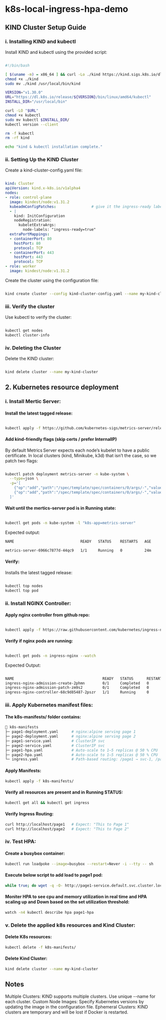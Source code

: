 # k8s-local-ingress-hpa-demo

## KIND Cluster Setup Guide

### i. Installing KIND and kubectl
Install KIND and kubectl using the provided script:
```bash

#!/bin/bash

[ $(uname -m) = x86_64 ] && curl -Lo ./kind https://kind.sigs.k8s.io/dl/v0.27.0/kind-linux-amd64
chmod +x ./kind
sudo mv ./kind /usr/local/bin/kind

VERSION="v1.30.0"
URL="https://dl.k8s.io/release/${VERSION}/bin/linux/amd64/kubectl"
INSTALL_DIR="/usr/local/bin"

curl -LO "$URL"
chmod +x kubectl
sudo mv kubectl $INSTALL_DIR/
kubectl version --client

rm -f kubectl
rm -rf kind

echo "kind & kubectl installation complete."
```

### ii. Setting Up the KIND Cluster
Create a kind-cluster-config.yaml file:

```yaml

kind: Cluster
apiVersion: kind.x-k8s.io/v1alpha4
nodes:
- role: control-plane
  image: kindest/node:v1.31.2
  kubeadmConfigPatches:                # give it the ingress‑ready label
  - |
    kind: InitConfiguration
    nodeRegistration:
      kubeletExtraArgs:
        node-labels: "ingress-ready=true"
  extraPortMappings:
  - containerPort: 80
    hostPort: 80
    protocol: TCP
  - containerPort: 443
    hostPort: 443
    protocol: TCP
- role: worker
  image: kindest/node:v1.31.2

```
Create the cluster using the configuration file:

```bash

kind create cluster --config kind-cluster-config.yaml --name my-kind-cluster
```

### iii. Verify the cluster
Use kubectl to verify the cluster:
```bash

kubectl get nodes
kubectl cluster-info
```

### iv. Deleting the Cluster
Delete the KIND cluster:
```bash

kind delete cluster --name my-kind-cluster
```
## 2. Kubernetes resource deployment

### i. Install Mertic Server:

#### Install the latest tagged release:
```bash

kubectl apply -f https://github.com/kubernetes-sigs/metrics-server/releases/latest/download/components.yaml
```

#### Add kind‑friendly flags (skip certs / prefer InternalIP)

By default Metrics Server expects each node’s kubelet to have a public
certificate. In local clusters (kind, Minikube, k3d) that isn’t the case, so we patch two flags:

```bash

kubectl patch deployment metrics-server -n kube-system \
  --type=json \
  -p='[
    {"op":"add","path":"/spec/template/spec/containers/0/args/-","value":"--kubelet-insecure-tls"},
    {"op":"add","path":"/spec/template/spec/containers/0/args/-","value":"--kubelet-preferred-address-types=InternalIP,ExternalIP,Hostname"}
  ]'
```

#### Wait until the mertics-server pod is in Running state:

```bash

kubectl get pods -n kube-system -l "k8s-app=metrics-server"
```

Expected output:
```bash
NAME                              READY   STATUS    RESTARTS   AGE

metrics-server-6966c7877d-44qc9   1/1     Running   0          24m
```

#### Verify:
Installs the latest tagged release:

```bash

kubectl top nodes
kubectl top pod
```
### ii. Install NGINX Controller:

#### Apply nginx controller from github repo:
```bash

kubectl apply -f https://raw.githubusercontent.com/kubernetes/ingress-nginx/controller-v1.9.4/deploy/static/provider/kind/deploy.yaml
```

#### Verify if nginx pods are running:
```bash

kubectl get pods -n ingress-nginx --watch
```
Expected Output:
```bash

NAME                                        READY   STATUS      RESTARTS   AGE
ingress-nginx-admission-create-2phmn        0/1     Completed   0          54m
ingress-nginx-admission-patch-zm9s2         0/1     Completed   0          54m
ingress-nginx-controller-68c9d85487-2pszr   1/1     Running     0          54m
```
### iii. Apply Kubernetes manifest files:

#### The k8s-manifests/ folder contains:
```bash
📂 k8s-manifests
├─ page1-deployment.yaml      # nginx:alpine serving page 1
├─ page2-deployment.yaml      # nginx:alpine serving page 2
├─ page1-service.yaml         # ClusterIP svc
├─ page2-service.yaml         # ClusterIP svc
├─ page1-hpa.yaml             # Auto‑scale to 1–5 replicas @ 50 % CPU
├─ page2-hpa.yaml             # Auto‑scale to 1–5 replicas @ 50 % CPU
└─ ingress.yaml               # Path‑based routing: /page1 → svc‑1, /page2 → svc‑2
```

#### Apply Manifests:
```bash
kubectl apply -f k8s-manifests/
```

#### Verify all resources are present and in Running STATUS:
```bash
kubectl get all && kubectl get ingress
```

#### Verify Ingress Routing:
```bash
curl http://localhost/page1   # Expect: "This to Page 1"
curl http://localhost/page2   # Expect: "This to Page 2"
```

### iv. Test HPA:

#### Create a busybox container:
```bash
kubectl run loadpoke --image=busybox --restart=Never -i --tty -- sh
```

#### Execute below script to add load to page1 pod:
```bash
while true; do wget -q -O- http://page1-service.default.svc.cluster.local >/dev/null; done
```

#### Moniter HPA to see cpu and memory utilization in real time and HPA scaling up and Down based on the set utilization threshold:
```bash
watch -n4 kubectl describe hpa page1-hpa
```

### v. Delete the applied k8s resources and Kind Cluster:

#### Delete K8s resources:
```bash
kubectl delete -f k8s-manifests/
```

#### Delete Kind Cluster:
```bash
kind delete cluster --name my-kind-cluster
```

## Notes

Multiple Clusters: KIND supports multiple clusters. Use unique --name for each cluster.
Custom Node Images: Specify Kubernetes versions by updating the image in the configuration file.
Ephemeral Clusters: KIND clusters are temporary and will be lost if Docker is restarted.



